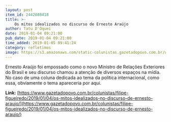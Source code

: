 ```yaml
---
layout: post
item_id: 2442808418
title: >-
    Os mitos idealizados no discurso de Ernesto Araújo
author: Tatu D'Oquei
date: 2019-01-04 09:21:00
pub_date: 2019-01-04 09:21:00
time_added: 2019-01-05 09:41:24
category: refletimos
image: https://s3.amazonaws.com/static-colunistas.gazetadopovo.com.br/wp-content/uploads/sites/222/2019/01/04091645/ernesto-araujo.jpg
---
```


Ernesto Araújo foi empossado como o novo Ministro de Relações Exteriores do Brasil e seu discurso chamou a atenção de diversos espaços na mídia. No caso de uma coluna dedicada ao tema da política internacional, como essa, obviamente o tema apareceria por aqui.

**Link:** [https://www.gazetadopovo.com.br/colunistas/filipe-figueiredo/2019/01/04/os-mitos-idealizados-no-discurso-de-ernesto-araujo/](https://www.gazetadopovo.com.br/colunistas/filipe-figueiredo/2019/01/04/os-mitos-idealizados-no-discurso-de-ernesto-araujo/)

